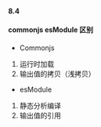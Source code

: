 #### 8.4

#### commonjs  esModule 区别

* Commonjs 

1. 运行时加载
2. 输出值的拷贝（浅拷贝）

* esModule 

1. 静态分析编译
2. 输出值的引用



